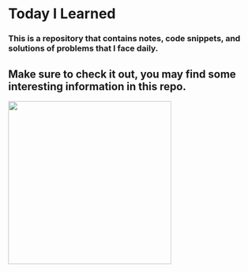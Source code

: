 # Today I Learned
### This is a repository that contains notes, code snippets, and solutions of problems that I face daily.

## Make sure to check it out, you may find some interesting information in this repo.


<img height="330" src="https://user-images.githubusercontent.com/60597290/155396966-9439da7d-4156-4632-85f0-eaad08046b4c.png"></img>
